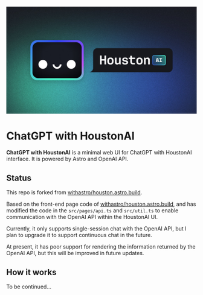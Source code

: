 ![houston social image](public/social.jpg)
# ChatGPT with HoustonAI

**ChatGPT with HoustonAI** is a minimal web UI for ChatGPT with HoustonAI interface. It is powered by Astro and OpenAI API.

## Status

This repo is forked from [withastro/houston.astro.build](https://github.com/withastro/houston.astro.build).

Based on the front-end page code of [withastro/houston.astro.build](https://github.com/withastro/houston.astro.build), and has modified the code in the `src/pages/api.ts` and `src/util.ts` to enable communication with the OpenAI API within the HoustonAI UI.

Currently, it only supports single-session chat with the OpenAI API, but I plan to upgrade it to support continuous chat in the future.

At present, it has poor support for rendering the information returned by the OpenAI API, but this will be improved in future updates.

## How it works

To be continued...
